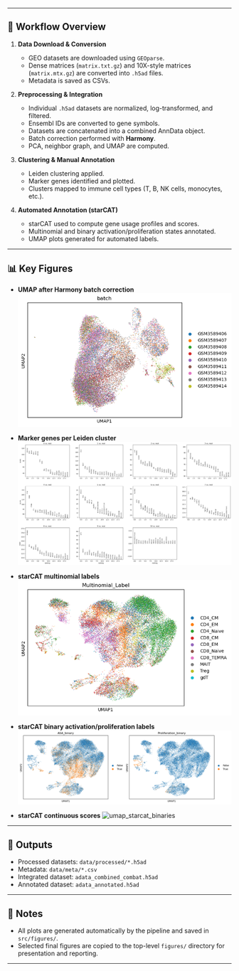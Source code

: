
---

## 🚀 Workflow Overview

1. **Data Download & Conversion**  
   - GEO datasets are downloaded using `GEOparse`.  
   - Dense matrices (`matrix.txt.gz`) and 10X-style matrices (`matrix.mtx.gz`) are converted into `.h5ad` files.  
   - Metadata is saved as CSVs.

2. **Preprocessing & Integration**  
   - Individual `.h5ad` datasets are normalized, log-transformed, and filtered.  
   - Ensembl IDs are converted to gene symbols.  
   - Datasets are concatenated into a combined AnnData object.  
   - Batch correction performed with **Harmony**.  
   - PCA, neighbor graph, and UMAP are computed.

3. **Clustering & Manual Annotation**  
   - Leiden clustering applied.  
   - Marker genes identified and plotted.  
   - Clusters mapped to immune cell types (T, B, NK cells, monocytes, etc.).

4. **Automated Annotation (starCAT)**  
   - starCAT used to compute gene usage profiles and scores.  
   - Multinomial and binary activation/proliferation states annotated.  
   - UMAP plots generated for automated labels.

---

## 📊 Key Figures

- **UMAP after Harmony batch correction**  
  ![umap_combat_umap](figures/umap_combat_umap.png)

- **Marker genes per Leiden cluster**  
  ![rank_genes_groups_leiden_markers](figures/rank_genes_groups_leiden_markers.png)

- **starCAT multinomial labels**  
  ![umap_starcat_multinomial](figures/umap_starcat_multinomial.png)

- **starCAT binary activation/proliferation labels**  
  ![umap_starcat_binaries](figures/umap_starcat_binaries.png)

- **starCAT continuous scores**
  ![umap_starcat_binaries](figures/umap_starcat_continuous.png)

---

## 💾 Outputs

- Processed datasets: `data/processed/*.h5ad`  
- Metadata: `data/meta/*.csv`  
- Integrated dataset: `adata_combined_combat.h5ad`  
- Annotated dataset: `adata_annotated.h5ad`  

---

## 📌 Notes

- All plots are generated automatically by the pipeline and saved in `src/figures/`.  
- Selected final figures are copied to the top-level `figures/` directory for presentation and reporting.  

---

